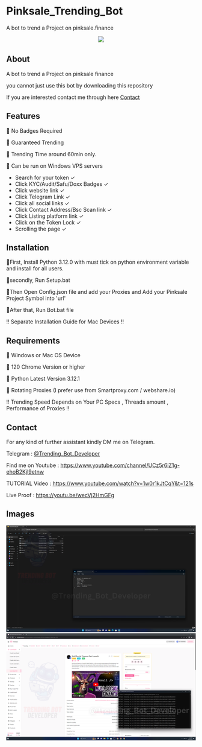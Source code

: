 # Pinksale_Trending_Bot
A bot to trend a Project on pinksale.finance

<p align="center"><a href="https://www.youtube.com/watch?v=1w0r1kJtCqY&t=121s" target="_blank"><img src="https://https://github.com/Trending-bot-developer-off/Pinksale_Trending_Bot/blob/main/thumbnail.png?raw=true"></a></p>

## About
A bot to trend a Project on pinksale finance

you cannot just use this bot by downloading this repository

If you are interested contact me through here <a href="#contact">Contact</a>

## Features
🔺 No Badges Required

🔺 Guaranteed Trending 

🔺 Trending Time around 60min only.

🔺 Can be run on Windows VPS servers

- Search for your token ✓
- Click KYC/Audit/Safu/Doxx Badges ✓
- Click website link ✓
- Click Telegram Link ✓
- Click all social links ✓
- Click Contact Address/Bsc Scan link ✓
- Click Listing platform link ✓
- Click on the Token Lock ✓
- Scrolling the page ✓

## Installation
🔺First, Install Python 3.12.0 with must tick on python environment variable and install for all users.

🔺secondly, Run Setup.bat

🔺Then Open Config.json file and add your Proxies and Add your Pinksale Project Symbol into 'url' 

🔺After that, Run Bot.bat file

‼️ Separate Installation Guide for Mac Devices ‼️

## Requirements
🔺 Windows or Mac OS Device

🔺 120 Chrome Version or higher

🔺 Python Latest Version 3.12.1

🔺 Rotating Proxies (I prefer use from Smartproxy.com / webshare.io)

‼️ Trending Speed Depends on Your PC Specs , Threads amount , Performance of Proxies ‼️

## Contact
For any kind of further assistant kindly DM me on Telegram.

Telegram : [@Trending_Bot_Developer](https://t.me/Trending_Bot_Developer)

Find me on Youtube : https://www.youtube.com/channel/UCz5r6iZ1g-ehoB2Kjl9etnw

TUTORIAL Video : https://www.youtube.com/watch?v=1w0r1kJtCqY&t=121s

Live Proof : https://youtu.be/wecVj2HmGFg

## Images
![Pinksale Bot](https://github.com/Trending-bot-developer-off/Pinksale_Trending_Bot/blob/main/2.png?raw=true)
![Pinksale Bot](https://github.com/Trending-bot-developer-off/Pinksale_Trending_Bot/blob/main/3.png?raw=true)



